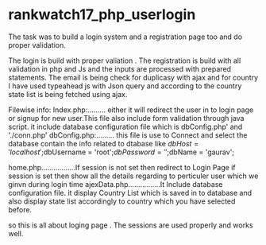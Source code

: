# rankwatch17_php_userlogin


The task was to build a login system and a registration page too and do proper validation.

The login is build with proper valiation . The registration is build with all validation in php and Js and the inputs are processed with prepared statements. The email is being check for duplicasy with ajax and for country I have used typeahead js with Json query and according to the country state list is being fetched using ajax.

Filewise info:
Index.php:.........    either it will redirect the user in to login page or signup for new user.This file also include form validation through java script. it include database configuration file which is dbConfig.php' and './conn.php'
 dbConfig.php:......... this file is use to  Connect and select the database contain the info related to dtabase like $dbHost = 'localhost';$dbUsername = 'root';$dbPassword = '';$dbName = 'gaurav';
 
home.php.................If session is not set then redirect to Login Page if session is set then show all the details regarding to perticuler user which we ginvn during login time
ajexData.php................It Include database configuration file. it display Country List which is saved in to database and also display state list accordingly to country which you have selected before.

so this is all about loging page . The sessions are used properly and works well.
